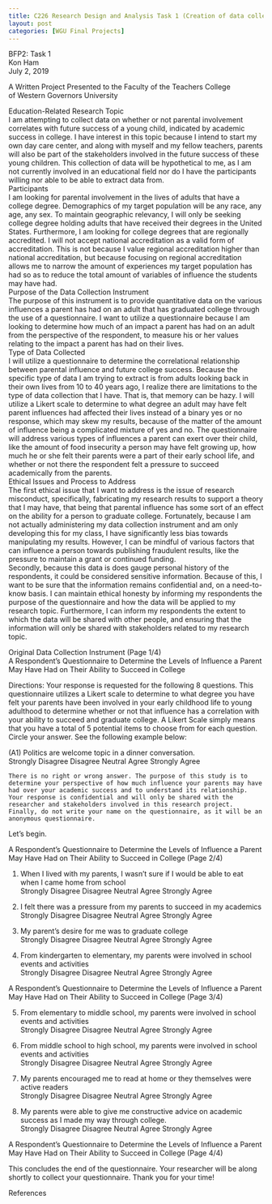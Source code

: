 ```yaml
---
title: C226 Research Design and Analysis Task 1 (Creation of data collection tool to determine relationship of parental involvement and childhood success; Likert Scale)
layout: post
categories: [WGU Final Projects]
---
```

BFP2: Task 1  
Kon Ham  
July 2, 2019

A Written Project Presented to the Faculty of the Teachers College  
of Western Governors University 

Education-Related Research Topic  
I am attempting to collect data on whether or not parental involvement correlates with future success of a young child, indicated by academic success in college. I have interest in this topic because I intend to start my own day care center, and along with myself and my fellow teachers, parents will also be part of the stakeholders involved in the future success of these young children. This collection of data will be hypothetical to me, as I am not currently involved in an educational field nor do I have the participants willing nor able to be able to extract data from.  
Participants  
I am looking for parental involvement in the lives of adults that have a college degree. Demographics of my target population will be any race, any age, any sex. To maintain geographic relevancy, I will only be seeking college degree holding adults that have received their degrees in the United States. Furthermore, I am looking for college degrees that are regionally accredited. I will not accept national accreditation as a valid form of accreditation. This is not because I value regional accreditation higher than national accreditation, but because focusing on regional accreditation allows me to narrow the amount of experiences my target population has had so as to reduce the total amount of variables of influence the students may have had.  
Purpose of the Data Collection Instrument  
The purpose of this instrument is to provide quantitative data on the various influences a parent has had on an adult that has graduated college through the use of a questionnaire. I want to utilize a questionnaire because I am looking to determine how much of an impact a parent has had on an adult from the perspective of the respondent, to measure his or her values relating to the impact a parent has had on their lives.  
Type of Data Collected  
I will utilize a questionnaire to determine the correlational relationship between parental influence and future college success. Because the specific type of data I am trying to extract is from adults looking back in their own lives from 10 to 40 years ago, I realize there are limitations to the type of data collection that I have. That is, that memory can be hazy. I will utilize a Likert scale to determine to what degree an adult may have felt parent influences had affected their lives instead of a binary yes or no response, which may skew my results, because of the matter of the amount of influence being a complicated mixture of yes and no. The questionnaire will address various types of influences a parent can exert over their child, like the amount of food insecurity a person may have felt growing up, how much he or she felt their parents were a part of their early school life, and whether or not there the respondent felt a pressure to succeed academically from the parents.  
Ethical Issues and Process to Address  
The first ethical issue that I want to address is the issue of research misconduct, specifically, fabricating my research results to support a theory that I may have, that being that parental influence has some sort of an effect on the ability for a person to graduate college. Fortunately, because I am not actually administering my data collection instrument and am only developing this for my class, I have significantly less bias towards manipulating my results. However, I can be mindful of various factors that can influence a person towards publishing fraudulent results, like the pressure to maintain a grant or continued funding.  
Secondly, because this data is does gauge personal history of the respondents, it could be considered sensitive information. Because of this, I want to be sure that the information remains confidential and, on a need-to-know basis. I can maintain ethical honesty by informing my respondents the purpose of the questionnaire and how the data will be applied to my research topic. Furthermore, I can inform my respondents the extent to which the data will be shared with other people, and ensuring that the information will only be shared with stakeholders related to my research topic.  
  
Original Data Collection Instrument (Page 1/4)  
A Respondent’s Questionnaire to Determine the Levels of Influence a Parent May Have Had on Their Ability to Succeed in College

Directions: Your response is requested for the following 8 questions. This questionnaire utilizes a Likert scale to determine to what degree you have felt your parents have been involved in your early childhood life to young adulthood to determine whether or not that influence has a correlation with your ability to succeed and graduate college. A Likert Scale simply means that you have a total of 5 potential items to choose from for each question. Circle your answer. See the following example below:

(A1) Politics are welcome topic in a dinner conversation.  
Strongly Disagree Disagree Neutral Agree Strongly Agree

<pre class="wp-block-code"><code>There is no right or wrong answer. The purpose of this study is to determine your perspective of how much influence your parents may have had over your academic success and to understand its relationship.  Your response is confidential and will only be shared with the researcher and stakeholders involved in this research project. 
Finally, do not write your name on the questionnaire, as it will be an anonymous questionnaire.</code></pre>

Let’s begin.  
  
A Respondent’s Questionnaire to Determine the Levels of Influence a Parent May Have Had on Their Ability to Succeed in College (Page 2/4)

1) When I lived with my parents, I wasn’t sure if I would be able to eat when I came home from school  
Strongly Disagree Disagree Neutral Agree Strongly Agree

2) I felt there was a pressure from my parents to succeed in my academics  
Strongly Disagree Disagree Neutral Agree Strongly Agree

3) My parent’s desire for me was to graduate college  
Strongly Disagree Disagree Neutral Agree Strongly Agree

4) From kindergarten to elementary, my parents were involved in school events and activities  
Strongly Disagree Disagree Neutral Agree Strongly Agree

A Respondent’s Questionnaire to Determine the Levels of Influence a Parent May Have Had on Their Ability to Succeed in College (Page 3/4)

5) From elementary to middle school, my parents were involved in school events and activities  
Strongly Disagree Disagree Neutral Agree Strongly Agree

6) From middle school to high school, my parents were involved in school events and activities  
Strongly Disagree Disagree Neutral Agree Strongly Agree

7) My parents encouraged me to read at home or they themselves were active readers  
Strongly Disagree Disagree Neutral Agree Strongly Agree

8) My parents were able to give me constructive advice on academic success as I made my way through college.  
Strongly Disagree Disagree Neutral Agree Strongly Agree

A Respondent’s Questionnaire to Determine the Levels of Influence a Parent May Have Had on Their Ability to Succeed in College (Page 4/4)

This concludes the end of the questionnaire. Your researcher will be along shortly to collect your questionnaire. Thank you for your time!

  
References